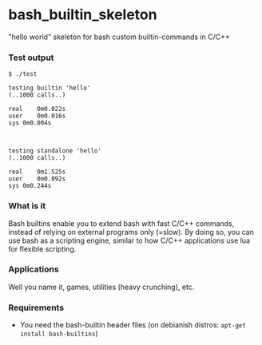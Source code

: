 bash_builtin_skeleton
=====================

"hello world" skeleton for bash custom builtin-commands in C/C++

### Test output

    $ ./test 

    testing builtin 'hello'
    (..1000 calls..)

    real	0m0.022s
    user	0m0.016s
    sys	0m0.004s



    testing standalone 'hello'
    (..1000 calls..)

    real	0m1.525s
    user	0m0.092s
    sys	0m0.244s

### What is it

Bash builtins enable you to extend bash with fast C/C++ commands, instead of relying on external programs only (=slow).
By doing so, you can use bash as a scripting engine, similar to how C/C++ applications use lua for flexible scripting.

### Applications 

Well you name it, games, utilities (heavy crunching), etc.

### Requirements

* You need the bash-builtin header files (on debianish distros: `apt-get install bash-builtins`)

